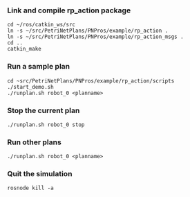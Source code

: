 ### Link and compile rp_action package

```
cd ~/ros/catkin_ws/src
ln -s ~/src/PetriNetPlans/PNPros/example/rp_action .
ln -s ~/src/PetriNetPlans/PNPros/example/rp_action_msgs .
cd ..
catkin_make
```

### Run a sample plan

```
cd ~src/PetriNetPlans/PNPros/example/rp_action/scripts
./start_demo.sh 
./runplan.sh robot_0 <planname>
```

### Stop the current plan

```
./runplan.sh robot_0 stop
```

### Run other plans

```
./runplan.sh robot_0 <planname>
```

### Quit the simulation

```
rosnode kill -a
```

